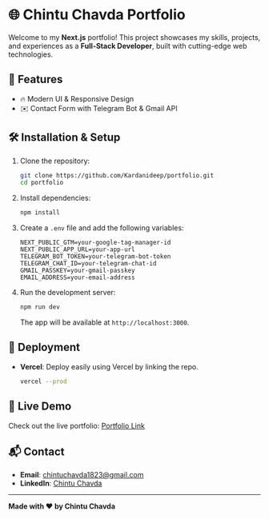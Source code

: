# 🌐 Chintu Chavda Portfolio

Welcome to my **Next.js** portfolio! This project showcases my skills, projects, and experiences as a **Full-Stack Developer**, built with cutting-edge web technologies.

## 📂 Features
- 🔥 Modern UI & Responsive Design
- ✉️ Contact Form with Telegram Bot & Gmail API

## 🛠️ Installation & Setup
1. Clone the repository:
   ```bash
   git clone https://github.com/Kardanideep/portfolio.git
   cd portfolio
   ```
2. Install dependencies:
   ```bash
   npm install
   ```
3. Create a `.env` file and add the following variables:
   ```env
   NEXT_PUBLIC_GTM=your-google-tag-manager-id
   NEXT_PUBLIC_APP_URL=your-app-url
   TELEGRAM_BOT_TOKEN=your-telegram-bot-token
   TELEGRAM_CHAT_ID=your-telegram-chat-id
   GMAIL_PASSKEY=your-gmail-passkey
   EMAIL_ADDRESS=your-email-address
   ```
4. Run the development server:
   ```bash
   npm run dev
   ```
   The app will be available at `http://localhost:3000`.

## 🚀 Deployment
- **Vercel**: Deploy easily using Vercel by linking the repo.
  ```bash
  vercel --prod
  ```

## 🔗 Live Demo
Check out the live portfolio: [Portfolio Link](https://chintu1823-portfolio.vercel.app/)

## 📬 Contact
- **Email**: [chintuchavda1823@gmail.com](mailto:chintuchavda1823@gmail.com)
- **LinkedIn**: [Chintu Chavda](https://www.linkedin.com/in/chintu-chavda/)
  
---
**Made with ❤️ by Chintu Chavda**
